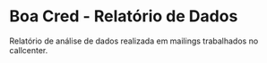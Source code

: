 # Boa Cred - Relatório de Dados
Relatório de análise de dados realizada em mailings trabalhados no callcenter.
